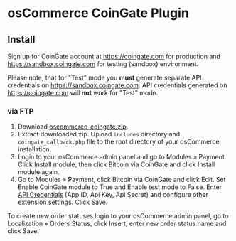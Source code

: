 # osCommerce CoinGate Plugin

## Install

Sign up for CoinGate account at <https://coingate.com> for production and <https://sandbox.coingate.com> for testing (sandbox) environment.

Please note, that for "Test" mode you **must** generate separate API credentials on <https://sandbox.coingate.com>. API credentials generated on <https://coingate.com> will **not** work for "Test" mode.

### via FTP

1. Download [oscommerce-coingate.zip](https://github.com/coingate/oscommerce-plugin/releases/download/v1.0.1/coingate-oscommerce-1.0.1.zip).
2. Extract downloaded zip. Upload `includes` directory and `coingate_callback.php` file to the root directory of your osCommerce installation.
3. Login to your osCommerce admin panel and go to Modules » Payment. Click Install module, then click Bitcoin via CoinGate and click Install module again.
4. Go to Modules » Payment, click Bitcoin via CoinGate and click Edit. Set Enable CoinGate module to True and Enable test mode to False. Enter [API Credentials](https://support.coingate.com/en/42/how-can-i-create-coingate-api-credentials) (App ID, Api Key, Api Secret) and configure other extension settings. Click Save.

To create new order statuses login to your osCommerce admin panel, go to Localization » Orders Status, click Insert, enter new order status name and click Save.
